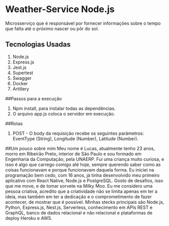 ﻿# Weather-Service Node.js
 Microsserviço que é responsável por fornecer informações sobre o tempo que falta até o próximo nascer ou pôr do sol.

## Tecnologias Usadas
1. Node.js
2. Express.js
3. Jest.js
4. Supertest
5. Swagger
6. Docker
7. Artillery

##Passos para a execução
1. Npm install, para instalar todas as dependências.
2. O arquivo app.js coloca o servidor em execução.

##Rotas 
1. POST - O body da requisição recebe os seguintes parâmetros: EventType (String), Longitude (Number), Latitude (Number).

##Um pouco sobre mim
Meu nome é Lucas, atualmente tenho 23 anos, morro em Ribeirão Preto, interior de São Paulo e sou formado em Engenharia da Computação, pela UNAERP.
Fui uma criança muito curiosa, e isso é algo que carrego comigo até hoje, sempre querendo saber como as coisas funcionavam e porque funcionavam daquela forma. 
Eu iniciei na programação bem cedo, com 16 anos, já tinha desenvolvido meu primeiro aplicativo com React Native, Node.js e PostgreSQL.
Gosto de desafios, isso que me move, e de tomar sorvete na Milky Moo.
Eu me considero uma pessoa criativa, acredito que a criatividade não se limita apenas em ter a ideia, mas também em ter a dedicação e o comprometimento de fazer acontecer, de mostrar que é possível. 
Minhas stecks principais são Node.js, Python, Express.js, Nest.js, Serverless, conhecimento em APIs REST e GraphQL, banco de dados relacional e não relacional e plataformas de deploy Heroku e AWS.

